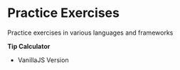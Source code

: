 # Practice Exercises
Practice exercises in various languages and frameworks

**Tip Calculator**
* VanillaJS Version